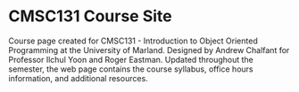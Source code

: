 # CMSC131 Course Site



Course page created for CMSC131 - Introduction to Object Oriented Programming at the University of Marland. Designed by Andrew Chalfant for Professor Ilchul Yoon and Roger Eastman. Updated throughout the semester, the web page contains the course syllabus, office hours information, and additional resources. 

